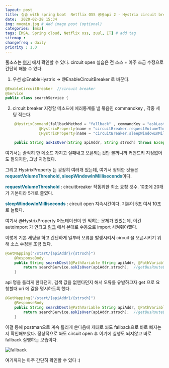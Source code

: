 ```yaml
---
layout: post
title: 실습 with spring boot  Netflix OSS 공공api 2 - Hystrix circuit breaker
date:  2020-02-28 15:34 
img: moomin.jpg # Add image post (optional)
categories: [msa]
tags: [MSA, Spring cloud, Netflix oss, zuul, IT] # add tag
sitemap :
changefreq : daily
priority : 1.0
---
```

풀소스는 [여기](https://github.com/yaejinha/msa-SelfStudy) 에서 확인할 수 있다.
 circuit open 실습은 전 소스 + 아주 조금 수정으로 간단히 해볼 수 있다.  

 1) 우선 @EnableHystrix ->  @EnableCircuitBreaker 로 바꾼다.  

```java
@EnableCircuitBreaker  //circuit breaker
@Service 
public class searchService {
```

2) circuit breaker 지정할 메소드에 에러통계를 낼 묶음인 commandkey , 각종 세팅 적는다.  


```java
	@HystrixCommand(fallbackMethod = "fallback" , commandKey = "askLastTm",commandProperties = {
			   @HystrixProperty(name = "circuitBreaker.requestVolumeThreshold", value = "5"),
			   @HystrixProperty(name = "circuitBreaker.sleepWindowInMilliseconds", value = "10000") })

	public String askIsOver(String apiAddr, String strsch) throws Exception {
```

여기서는 솔직히 한 메소드 가지고 실패내고 오픈되는것만 볼꺼니까 커맨드키 지정없어도 잘되지만, 그냥 지정했다.  

그리고 HystrixProperty 는 굉장히 여러개 있는데, 여기서 정의한 것들은 <span style="color:#086A87">**requestVolumeThreshold, sleepWindowInMilliseconds**</span>이다.   

<span style="color:#086A87">**requestVolumeThreshold**</span> :  circuitbreaker 작동위한 최소 요청 갯수. 10초에 20개가 기본이라 5개로 줄였다.  

<span style="color:#086A87">**sleepWindowInMilliseconds**</span>  : circuit open 지속시간이다. 기본이 5초 여서 10초로 늘렸다.  

여기서 @HystrixProperty 어노테이션이 안 먹히는 문제가 있었는데, 이건 autoimport 가 안되고 [링크](https://stackoverflow.com/questions/48172210/hystrixproperty-cannot-be-resolved-to-a-type) 에서 본대로 수동으로 import 시켜줘야했다.  


이렇게  기본 세팅을 하고 간단하게 일부러 오류를 발생시켜서 circuit 을 오픈시키기 위해 소스 수정을 조금 했다.  

```java
@GetMapping("/start/{apiAddr}/{strsch}")
	@ResponseBody
	public String searchDest(@PathVariable String apiAddr, @PathVariable String strsch) throws Exception {
		return searchService.askIsOver(apiAddr,strsch);  //getBusRouteList/153 이런꼴  
	}
````

api 명을 틀리게 한다던지, 검색 값을 없앤다던지 해서 오류를 유발하고자 get 으로 요청할때 uri 에 값을 명시하도록 했다.  

```java
@GetMapping("/start/{apiAddr}/{strsch}")
	@ResponseBody
	public String searchDest(@PathVariable String apiAddr, @PathVariable String strsch) throws Exception {
		return searchService.askIsOver(apiAddr,strsch);  //getBusRouteList/153 이런꼴  
	}
````

이걸 통해 postman으로 계속 틀리게 쏜다음에  제대로 쏴도 fallback으로 바로 빠지는지 확인해보았다.  정상적으로 쏴도 circuit open  후 이기에 실행도 되지않고 바로 fallback 실행하는 모습이다.  

![fallback](/assets/img/2020-02-29-hystrix-2/fallback.png)  


여기까지는 아주 간단히 확인할 수 있다 :) 

